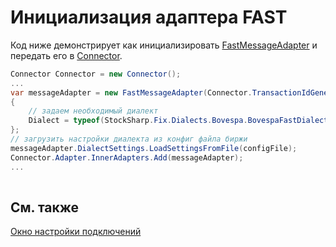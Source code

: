 # Инициализация адаптера FAST

Код ниже демонстрирует как инициализировать [FastMessageAdapter](../api/StockSharp.Fix.FastMessageAdapter.html) и передать его в [Connector](../api/StockSharp.Algo.Connector.html).

```cs
Connector Connector = new Connector();				
...				
var messageAdapter = new FastMessageAdapter(Connector.TransactionIdGenerator)
{
    // задаем необходимый диалект
    Dialect = typeof(StockSharp.Fix.Dialects.Bovespa.BovespaFastDialect),
};
// загрузить настройки диалекта из конфиг файла биржи
messageAdapter.DialectSettings.LoadSettingsFromFile(configFile);
Connector.Adapter.InnerAdapters.Add(messageAdapter);
...	
							
```

## См. также

[Окно настройки подключений](API_UI_ConnectorWindow.md)

